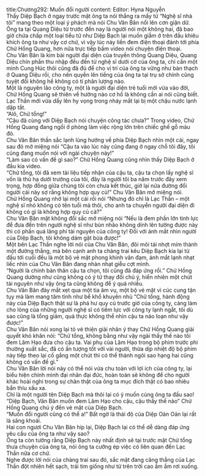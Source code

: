 title:Chương292: Muốn đổi người
content:
Editor: Hyna Nguyễn<br>Thấy Diệp Bạch ở ngay trước mặt ông ta nói thẳng ra mấy từ “Nghệ sĩ nhà tôi” mang theo một loại ý phách mà nói Chu Văn Bân nổi lên cơn giận dữ.<br>Ông ta tại Quang Diệu từ trước đến nay là người nói một không hai, đã bao giờ chứa chấp một loại tiểu tử như Diệp Bạch lại muốn giẫm ở trên đầu khiêu khích ông ta như vậy cơ chứ, vì vậy lúc này liền đem điện thoại đánh tới phía Chử Hồng Quang, hơn nữa trực tiếp bấm video nói chuyện điện thoại.<br>Chu Văn Bân là kim bài người đại diện của truyền thông Quang Diệu, Quang Diệu chín phần thu nhập đều đến từ nghệ sĩ dưới cờ của ông ta, chỉ cần một mình Cung Húc thôi cũng đã đủ để cho vị trí của ông ta vững như bàn thạch ở Quang Diệu rồi, cho nên quyền lên tiếng của ông ta tại trụ sở chính cũng tuyệt đối không hề không có tí phân lượng nào.<br>Một là nguyên lão công ty, một là người đại diện trẻ tuổi mới vừa vào đời, Chử Hồng Quang sẽ thiên về hướng nào cơ hồ là không cần ai nói cũng biết.<br>Lạc Thần mới vừa dấy lên hy vọng trong nháy mắt lại bị một chậu nước lạnh dập tắt.<br>“Alô, Chử tổng!”<br>“Cậu đã cùng với Diệp Bạch nói chuyện công tác chưa?” Trong video, Chử Hồng Quang đang ngồi ở phòng làm việc rộng lớn trên chiếc ghế gỗ màu đỏ.<br>Chu Văn Bân thần sắc lạnh lùng hướng về phía Diệp Bạch nhìn một cái, ngay sau đó mở miệng nói “Cậu ta vào lúc này cũng đang ở ngay chỗ tôi đây, tôi cũng đang muốn nói với ngài chuyện này!”<br>“Làm sao có vấn đề gì sao?” Chử Hồng Quang cũng nhìn thấy Diệp Bạch ở đầu kia video.<br>“Chử tổng, tôi đã xem tài liệu tiếp nhận của cậu ta, cậu ta chọn lấy nghệ sĩ vốn là thủ hạ dưới trướng của tôi, đây là người tôi ba năm trước đây xem trọng, hợp đồng giữa chúng tôi còn chưa kết thúc, giờ lại nửa đường đổi người cái này sợ rằng không hợp quy củ!” Chu Văn Bân mở miệng nói.<br>Chử Hồng Quang nhớ lại một cái rồi nói “Nhưng đó chỉ là Lạc Thần – một nghệ sĩ nhỏ không có tên tuổi mà thôi, cho anh ta chuyển người đại diện đi không có gì là không hợp quy củ cả?”<br>Chu Văn Bân mặt không đổi sắc mở miệng nói “Nếu là đem phần lớn tinh lực để đưa đến trên người nghệ sĩ như bùn nhão không dính lên tường được này thì có phần quá lãng phí tài nguyên của công ty! Đối với ánh mắt nhìn người của Diệp Bạch, tôi không dám gật bừa được!”<br>Một bên Lạc Thần nghe lời nói của Chu Văn Bân, đôi môi tái nhợt mím thành một đường thẳng, mà bên cạnh anh ta chàng trai kêu Diệp Bạch kia lại từ đầu tới cuối đều là một bộ vẻ mặt phong khinh vân đạm, ánh mắt lạnh nhạt liếc nhìn của Chu Văn Bân đang nhàn nhạt giễu cợt mình.<br>“Người là chính bản thân cậu ta chọn, tôi cũng đã đáp ứng rồi.” Chử Hồng Quang dường như cũng không có ý tứ thay đổi chủ ý, hiển nhiên một chút tài nguyên như vậy ông ta cũng không để ý quá nhiều.<br>Chu Văn Bân đáy mắt xẹt qua một tia âm vụ, một bộ vẻ mặt vì cúc cung tận tụy mà làm mang tâm tình như bể khổ khuyên nhủ “Chử tổng, hành động này của Diệp Bạch thật sự là phá hư quy củ trước giờ của công ty, càng làm cho lòng của những người nghệ sĩ có tiềm lực với công ty lạnh ngắt, tôi dù sao cũng là tổng giám, quả thực không thể nhìn cậu ta náo loạn như vậy được!”<br>Chu Văn Bân nói xong lại tỏ vẻ thiện giải nhân ý thay Chử Hồng Quang giải quyết khó khăn nói: “Chử tổng, không bằng như vậy ngài thấy thế nào tôi đem Lâm Hạo đưa cho cậu ta. Vai phụ của Lâm Hạo trong bộ phim trước phi thường xuất sắc, đã có ấn tượng tốt với vài người, thừa dịp nhiệt độ bộ phim này tiếp theo lại cố gắng một chút thì có thể thành ngôi sao hạng hai cũng không có vấn đề gì.”<br>Chu Văn Bân lời nói này có thể nói vừa chu toàn với lợi ích của công ty, lại biểu hiện chính mình đại nhân đại đức, hoàn toàn sẽ không để cho người khác hoài nghi trong sự chân thật của ông ta mục đích thật có bao nhiêu bẩn thỉu xấu xa.<br>Chỉ là một người tên Diệp Bạch mà thôi lại có ý muốn cùng ông ta đấu sao!<br>“Diệp Bạch, Văn Bân muốn đem Lâm Hạo cho cậu, cậu thấy thế nào” Chử Hồng Quang chú ý đến vẻ mặt của Diệp Bạch.<br>“Muốn đổi người cũng có thể a!” Bất ngờ là thái độ của Diệp Oản Oản lại rất là sảng khoái.<br>Hai con ngươi Chu Văn Bân híp lại, Diệp Bạch lại có thể dễ dàng đáp ứng yêu cầu của ông ta như vậy sao?<br>Ông ta còn tưởng rằng Diệp Bạch này nhất định sẽ tại trước mặt Chử tổng thưa chuyện của ông ta, nói ông ta cưỡng ép việc có liên quan đến Lạc Thần nữa cơ chứ.<br>Nghe được lời nói của chàng trai sau đó, sắc mặt đang căng thẳng của Lạc Thần đột nhiên hết sạch, trái tim giống như từ trên trời cao ầm ầm rơi xuống.